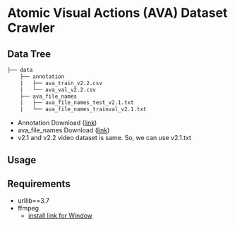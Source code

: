# Atomic Visual Actions (AVA) Dataset Crawler

## Data Tree
```bash
├── data
    ├── annotation
    |   ├── ava_train_v2.2.csv
    |   └── ava_val_v2.2.csv
    ├── ava_file_names
    |   ├── ava_file_names_test_v2.1.txt
    |   └── ava_file_names_trainval_v2.1.txt
```
  - Annotation Download ([link](https://research.google.com/ava/download.html))
  - ava_file_names Download ([link](https://github.com/leaderj1001/Action-Localization/issues/1))
- v2.1 and v2.2 video dataset is same. So, we can use v2.1.txt

## Usage

  
## Requirements
- urllib==3.7
- ffmpeg
  - [install link for Window](http://blog.gregzaal.com/how-to-install-ffmpeg-on-windows/)
